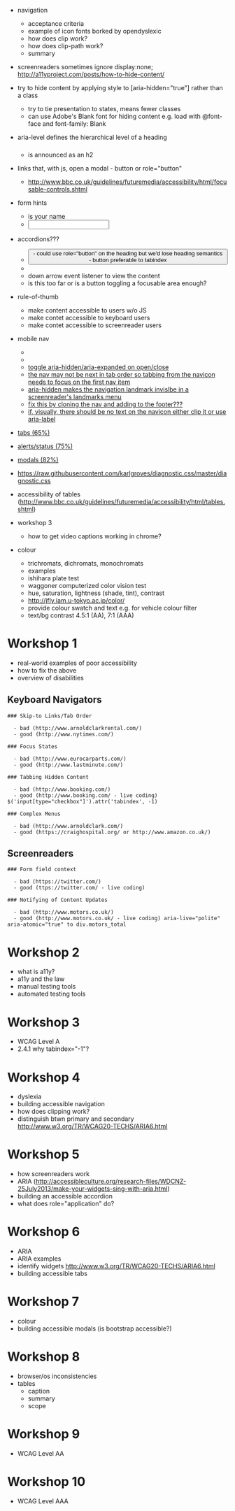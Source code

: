 - navigation
  - acceptance criteria
  - example of icon fonts borked by opendyslexic
  - how does clip work?
  - how does clip-path work?
  - summary

- screenreaders sometimes ignore display:none; http://a11yproject.com/posts/how-to-hide-content/

- try to hide content by applying style to [aria-hidden="true"] rather than a class
  - try to tie presentation to states, means fewer classes
  - can use Adobe's Blank font for hiding content e.g. load with @font-face and font-family: Blank

- aria-level defines the hierarchical level of a heading 
  - <h3 aria-level="2"></h3> is announced as an h2

- links that, with js, open a modal - button or role="button"
  - http://www.bbc.co.uk/guidelines/futuremedia/accessibility/html/focusable-controls.shtml



- form hints
  - <div role="tooltip" id="name">is your name</div>
  - <input type="text" aria-describedby="name" />

- accordions???
  - <button aria-expanded="false" aria-controls="panel1">
    - could use role="button" on the heading but we'd lose heading semantics
    - button preferable to tabindex
  - <div id="panel1">
  - down arrow event listener to view the content
  - is this too far or is a button toggling a focusable area enough?

- rule-of-thumb
  - make content accessible to users w/o JS
  - make contet accessible to keyboard users
  - make contet accessible to screenreader users

- mobile nav
  - <a href="#nav" role="button" aria-controls="nav" aria-expanded="false">
  - <nav id="nav" role="navigation" aria-hidden="true">
  - toggle aria-hidden/aria-expanded on open/close
  - the nav may not be next in tab order so tabbing from the navicon needs to focus on the first nav item
  - aria-hidden makes the navigation landmark invislbe in a screenreader's landmarks menu
  - fix this by cloning the nav and adding to the footer???
  - if, visually, there should be no text on the navicon either clip it or use aria-label

- tabs (65%)

- alerts/status (75%)

- modals (82%)

- https://raw.githubusercontent.com/karlgroves/diagnostic.css/master/diagnostic.css

- accessibility of tables (http://www.bbc.co.uk/guidelines/futuremedia/accessibility/html/tables.shtml)

- workshop 3
  - how to get video captions working in chrome?

- colour
  - trichromats, dichromats, monochromats
  - examples
  - ishihara plate test
  - waggoner computerized color vision test
  - hue, saturation, lightness (shade, tint), contrast
  - http://jfly.iam.u-tokyo.ac.jp/color/
  - provide colour swatch and text e.g. for vehicle colour filter
  - text/bg contrast 4.5:1 (AA), 7:1 (AAA)

# Workshop 1
  - real-world examples of poor accessibility
  - how to fix the above
  - overview of disabilities

  ## Keyboard Navigators

    ### Skip-to Links/Tab Order

      - bad (http://www.arnoldclarkrental.com/)
      - good (http://www.nytimes.com/)

    ### Focus States

      - bad (http://www.eurocarparts.com/)
      - good (http://www.lastminute.com/)

    ### Tabbing Hidden Content

      - bad (http://www.booking.com/)
      - good (http://www.booking.com/ - live coding) $('input[type="checkbox"]').attr('tabindex', -1)

    ### Complex Menus

      - bad (http://www.arnoldclark.com/)
      - good (https://craighospital.org/ or http://www.amazon.co.uk/)


  ## Screenreaders

    ### Form field context

      - bad (https://twitter.com/)
      - good (ttps://twitter.com/ - live coding)

    ### Notifying of Content Updates

      - bad (http://www.motors.co.uk/)
      - good (http://www.motors.co.uk/ - live coding) aria-live="polite" aria-atomic="true" to div.motors_total

# Workshop 2
  - what is a11y?
  - a11y and the law
  - manual testing tools
  - automated testing tools

# Workshop 3
  - WCAG Level A
  - 2.4.1 why tabindex="-1"?

# Workshop 4
  - dyslexia
  - building accessible navigation
  - how does clipping work?
  - distinguish btwn primary and secondary http://www.w3.org/TR/WCAG20-TECHS/ARIA6.html

# Workshop 5
  - how screenreaders work
  - ARIA (http://accessibleculture.org/research-files/WDCNZ-25July2013/make-your-widgets-sing-with-aria.html)
  - building an accessible accordion
  - what does role="application" do?

# Workshop 6
  - ARIA
  - ARIA examples
  - identify widgets http://www.w3.org/TR/WCAG20-TECHS/ARIA6.html
  - building accessible tabs

# Workshop 7
  - colour
  - building accessible modals (is bootstrap accessible?)

# Workshop 8
  - browser/os inconsistencies
  - tables
    - caption
    - summary
    - scope

# Workshop 9
  - WCAG Level AA

# Workshop 10
  - WCAG Level AAA

